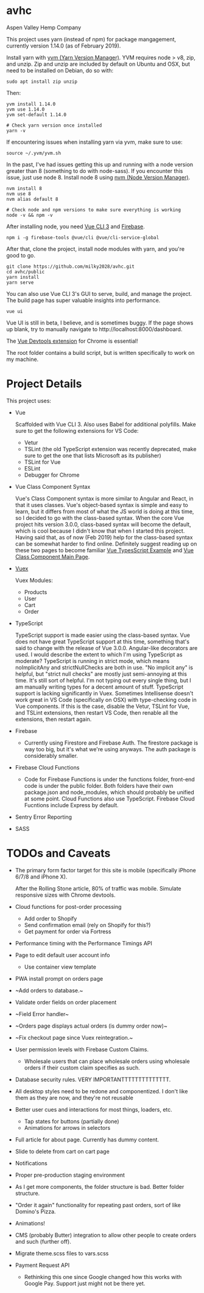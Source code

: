 # avhc
Aspen Valley Hemp Company

This project uses yarn (instead of npm) for package mangagement, currently version 1.14.0 (as of February 2019).

Install yarn with [yvm (Yarn Version Manager)](https://yvm.js.org/docs/overview). YVM requires node > v8, zip, and unzip. Zip and unzip are included by default on Ubuntu and OSX, but need to be installed on Debian, do so with:

```
sudo apt install zip unzip
```
Then:
```
yvm install 1.14.0
yvm use 1.14.0
yvm set-default 1.14.0

# Check yarn version once installed
yarn -v
```

If encountering issues when installing yarn via yvm, make sure to use:

```
source ~/.yvm/yvm.sh
```

In the past, I've had issues getting this up and running with a node version greater than 8 (something to do with node-sass). If you encounter this issue, just use node 8. Install node 8 using [nvm (Node Version Manager)](https://github.com/creationix/nvm).

```
nvm install 8
nvm use 8
nvm alias default 8

# Check node and npm versions to make sure everything is working
node -v && npm -v
```

After installing node, you need [Vue CLI 3](https://cli.vuejs.org/) and [Firebase](https://firebase.google.com/docs/cli/).

```
npm i -g firebase-tools @vue/cli @vue/cli-service-global
```

After that, clone the project, install node modules with yarn, and you're good to go.

```
git clone https://github.com/milky2028/avhc.git
cd avhc/public
yarn install
yarn serve
```
You can also use Vue CLI 3's GUI to serve, build, and manage the project. The build page has super valuable insights into performance.

```
vue ui
```

Vue UI is still in beta, I believe, and is sometimes buggy. If the page shows up blank, try to manually navigate to http://localhost:8000/dashboard.

The [Vue Devtools extension](https://chrome.google.com/webstore/detail/vuejs-devtools/nhdogjmejiglipccpnnnanhbledajbpd?hl=en) for Chrome is essential!

The root folder contains a build script, but is written specifically to work on my machine.

# Project Details
This project uses:

* Vue

   Scaffolded with Vue CLI 3. Also uses Babel for additional polyfills. Make sure to get the following extensions for VS Code:
   * Vetur
   * TSLint (the old TypeScript extension was recently deprecated, make sure to get the one that lists Microsoft as its publisher)
   * TSLint for Vue
   * ESLint
   * Debugger for Chrome

* Vue Class Component Syntax

   Vue's Class Component syntax is more similar to Angular and React, in that it uses classes. Vue's object-based syntax is simple and easy to learn, but it differs from most of what the JS world is doing at this time, so I decided to go with the class-based syntax. When the core Vue project hits version 3.0.0, class-based syntax will become the default, which is cool because I didn't know that when I started this project. Having said that, as of now (Feb 2019) help for the class-based syntax can be somewhat harder to find online. Definitely suggest reading up on these two pages to become familiar [Vue TypesScript Example](https://github.com/vuejs/vue-class-component/blob/master/example/src/App.vue) and [Vue Class Component Main Page](https://github.com/vuejs/vue-class-component).

* [Vuex](https://vuex.vuejs.org/)

  Vuex Modules:
  * Products
  * User
  * Cart
  * Order
  
* TypeScript
  
  TypeScript support is made easier using the class-based syntax. Vue does not have great TypeScript support at this time, something that's said to change with the release of Vue 3.0.0. Angular-like decorators are used. I would describe the extent to which I'm using TypeScript as moderate? TypeScript is running in strict mode, which means noImplicitAny and strictNullChecks are both in use. "No implicit any" is helpful, but "strict null checks" are mostly just semi-annoying at this time. It's still sort of helpful. I'm not typing out every single thing, but I am manually writing types for a decent amount of stuff. TypeScript support is lacking significantly in Vuex.
  Sometimes Intellisense doesn't work great in VS Code (specifically on OSX) with type-checking code in Vue components. If this is the case, disable the Vetur, TSLint for Vue, and TSLint extensions, then restart VS Code, then renable all the extensions, then restart again.
  
* Firebase
  
  * Currently using Firestore and Firebase Auth. The firestore package is way too big, but it's what we're using anyways. The auth package is considerably smaller.
  
* Firebase Cloud Functions
  
  * Code for Firebase Functions is under the functions folder, front-end code is under the public folder. Both folders have their own package.json and node_modules, which should probably be unified at some point. Cloud Functions also use TypeScript. Firebase Cloud Fucntions include Express by default.

* Sentry Error Reporting
* SASS

# TODOs and Caveats

* The primary form factor target for this site is mobile (specifically iPhone 6/7/8 and iPhone X).
  
  After the Rolling Stone article, 80% of traffic was mobile. Simulate responsive sizes with Chrome devtools.
  
* Cloud functions for post-order processing

   * Add order to Shopify
   * Send confirmation email (rely on Shopify for this?)
   * Get payment for order via Fortress
   
* Performance timing with the Performance Timings API
* Page to edit default user account info

   * Use container view template
   
* PWA install prompt on orders page
* ~Add orders to database.~
* Validate order fields on order placement
* ~Field Error handler~
* ~Orders page displays actual orders (is dummy order now)~
* ~Fix checkout page since Vuex reintegration.~
* User permission levels with Firebase Custom Claims.

   * Wholesale users that can place wholesale orders using wholesale orders if their custom claim specifies as such.
   
* Database security rules. VERY IMPORTANTTTTTTTTTTTTTT.
* All desktop styles need to be redone and componentized. I don't like them as they are now, and they're not reusable
* Better user cues and interactions for most things, loaders, etc.

   * Tap states for buttons (partially done)
   * Animations for arrows in selectors
   
* Full article for about page. Currently has dummy content.
* Slide to delete from cart on cart page
* Notifications
* Proper pre-production staging environment
* As I get more components, the folder structure is bad. Better folder structure.
* "Order it again" functionality for repeating past orders, sort of like Domino's Pizza.
* Animations!
* CMS (probably Butter) integration to allow other people to create orders and such (further off).
* Migrate theme.scss files to vars.scss
* Payment Request API
  
  * Rethinking this one since Google changed how this works with Google Pay. Support just might not be there yet.
